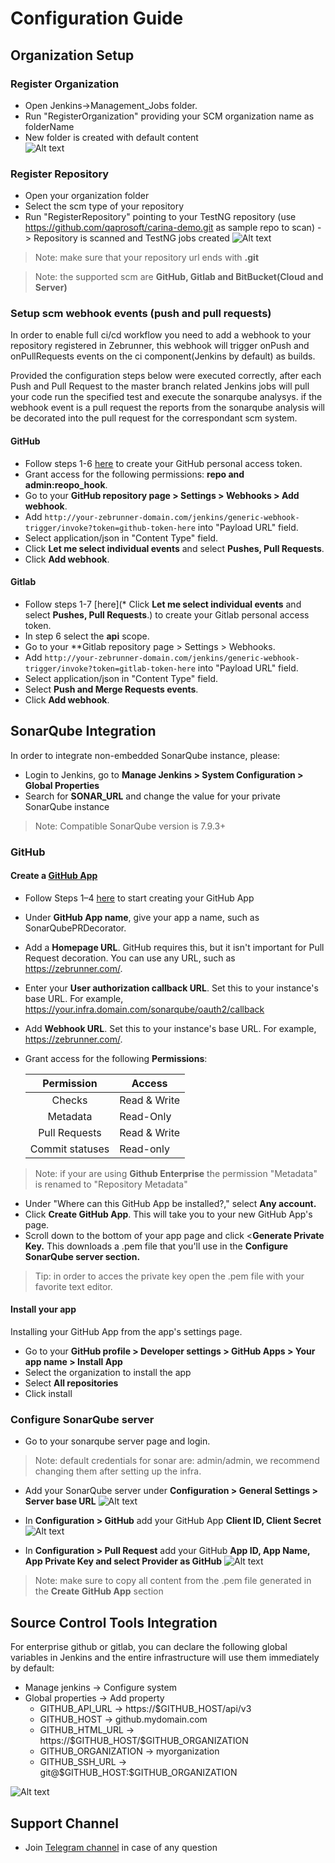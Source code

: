 # Configuration Guide
   
## Organization Setup        
### Register Organization
   
  * Open Jenkins->Management_Jobs folder.
  * Run "RegisterOrganization" providing your SCM organization name as folderName
  * New folder is created with default content   
  ![Alt text](https://github.com/zebrunner/zebrunner/blob/develop/docs/img/Organization.png?raw=true "Organization")

### Register Repository
   * Open your organization folder
   * Select the scm type of your repository
   * Run "RegisterRepository" pointing to your TestNG repository (use https://github.com/qaprosoft/carina-demo.git as sample repo to scan)
   -> Repository is scanned and TestNG jobs created
   ![Alt text](https://github.com/qaprosoft/qps-infra/blob/develop/docs/img/Repository.png?raw=true "Repository")
   > Note: make sure that your repository url ends with **.git**
   
   > Note: the supported scm are **GitHub, Gitlab and BitBucket(Cloud and Server)**

### Setup scm webhook events (push and pull requests)

 In order to enable full ci/cd workflow you need to add a webhook to your repository registered in Zebrunner, this webhook will trigger onPush and onPullRequests events on the ci component(Jenkins by default) as builds. 
 
 Provided the configuration steps below were executed correctly, after each Push and Pull Request to the master branch related Jenkins jobs will pull your code run the specified test and execute the sonarqube analysys. if the webhook event is a pull request the reports from the sonarqube analysis will be decorated into the pull request for the correspondant scm system.
 
 #### GitHub
   
   * Follow steps 1-6 [here](https://docs.github.com/en/free-pro-team@latest/github/authenticating-to-github/creating-a-personal-access-token) to create your GitHub personal access token.
   * Grant access for the following permissions: **repo and admin:reopo_hook**.
   * Go to your **GitHub repository page > Settings > Webhooks > Add webhook**.
   * Add `http://your-zebrunner-domain.com/jenkins/generic-webhook-trigger/invoke?token=github-token-here` into "Payload URL" field.
   * Select application/json in "Content Type" field.
   * Click **Let me select individual events** and select **Pushes, Pull Requests**.
   * Click **Add webhook**.
   
#### Gitlab 

   * Follow steps 1-7 [here](* Click **Let me select individual events** and select **Pushes, Pull Requests**.) to create your Gitlab personal access token.
   * In step 6 select the **api** scope.
   * Go to your **Gitlab repository page > Settings > Webhooks.
   * Add `http://your-zebrunner-domain.com/jenkins/generic-webhook-trigger/invoke?token=gitlab-token-here` into "Payload URL" field.
   * Select application/json in "Content Type" field.
   * Select **Push and Merge Requests events**.
   * Click **Add webhook**.
   
## SonarQube Integration

In order to integrate non-embedded SonarQube instance, please:
  * Login to Jenkins, go to **Manage Jenkins > System Configuration > Global Properties**
  * Search for **SONAR_URL** and change the value for your private SonarQube instance
  > Note: Compatible SonarQube version is 7.9.3+
   
### GitHub

#### Create a [GitHub App](https://developer.github.com/apps/about-apps/)

  * Follow Steps 1–4 [here](https://developer.github.com/apps/building-github-apps/creating-a-github-app/) to start creating your GitHub App
  * Under **GitHub App name**, give your app a name, such as SonarQubePRDecorator.
  * Add a **Homepage URL**. GitHub requires this, but it isn't important for Pull Request decoration. You can use any URL, such as https://zebrunner.com/.
  * Enter your **User authorization callback URL**. Set this to your instance's base URL. For example, https://your.infra.domain.com/sonarqube/oauth2/callback
  * Add **Webhook URL**. Set this to your instance's base URL. For example, https://zebrunner.com/.
  * Grant access for the following **Permissions**:
  
     |Permission                | Access        |
     |:------------------------:|---------------|
     |      Checks              | Read & Write  |	
     |      Metadata            | Read-Only     | 
     |      Pull Requests       | Read & Write  |
     |      Commit statuses     | Read-only     |
  > Note: if your are using **Github Enterprise** the permission "Metadata" is renamed to "Repository Metadata"

  * Under "Where can this GitHub App be installed?," select **Any account.**
  * Click <b>Create GitHub App</b>. This will take you to your new GitHub App's page.
  * Scroll down to the bottom of your app page and click <**Generate Private Key.** This downloads a .pem file that you'll use in the **Configure SonarQube server section.**
  > Tip: in order to acces the private key open the .pem file with your favorite text editor.
  
#### Install your app
Installing your GitHub App from the app's settings page.

  * Go to your **GitHub profile > Developer settings > GitHub Apps > Your app name > Install App**
  * Select the organization to install the app
  * Select **All repositories**
  * Click install

  
### Configure SonarQube server

  * Go to your sonarqube server page and login.
  > Note: default credentials for sonar are: admin/admin, we recommend changing them after setting up the infra.
  
  * Add your SonarQube server under **Configuration > General Settings > Server base URL**
  ![Alt text](https://github.com/qaprosoft/qps-infra/blob/develop/docs/img/SonarBaseUrlConfig.png?raw=true "SonarBaseUrlConfig")
  
  * In **Configuration > GitHub** add your GitHub App **Client ID, Client Secret**
  ![Alt text](https://github.com/qaprosoft/qps-infra/blob/develop/docs/img/SonarGitHubConfig.png?raw=true "SonarGitHubConfig")
   
  * In **Configuration > Pull Request** add your GitHub **App ID, App Name, App Private Key and select Provider as GitHub**
  ![Alt text](https://github.com/qaprosoft/qps-infra/blob/develop/docs/img/SonarPullRequestConfig.png?raw=true "SonarPullRequestConfig")
  
  > Note: make sure to copy all content from the .pem file generated in the **Create GitHub App** section
     
## Source Control Tools Integration
  For enterprise github or gitlab, you can declare the following global variables in Jenkins and the entire infrastructure will use them immediately by default:
 <ul>
   <li>  Manage jenkins -> Configure system 
   <li>  Global properties -> Add property 
       <ul>
       <li type="circle"> GITHUB_API_URL -> https://$GITHUB_HOST/api/v3 
       <li type="circle"> GITHUB_HOST -> github.mydomain.com 
       <li type="circle"> GITHUB_HTML_URL -> https://$GITHUB_HOST/$GITHUB_ORGANIZATION 
       <li type="circle"> GITHUB_ORGANIZATION -> myorganization 
       <li type="circle"> GITHUB_SSH_URL -> git@$GITHUB_HOST:$GITHUB_ORGANIZATION 
       </ul>   
 </ul>
 
![Alt text](https://github.com/qaprosoft/qps-infra/blob/master/docs/img/Enterprise.png?raw=true "Enterprise") 

## Support Channel

  * Join [Telegram channel](https://t.me/zebrunner) in case of any question
